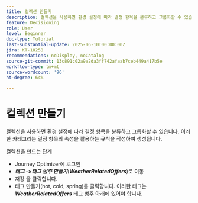 ```yaml
---
title: 컬렉션 만들기
description: 컬렉션을 사용하면 환경 설정에 따라 결정 항목을 분류하고 그룹화할 수 있습니다. 이러한 카테고리는 결정 항목의 속성을 활용하는 규칙을 작성하여 생성됩니다.
feature: Decisioning
role: User
level: Beginner
doc-type: Tutorial
last-substantial-update: 2025-06-10T00:00:00Z
jira: KT-18258
recommendations: noDisplay, noCatalog
source-git-commit: 13c891c02a9a2da3ff742afaab7ceb449a417b5e
workflow-type: tm+mt
source-wordcount: '96'
ht-degree: 64%

---
```



# 컬렉션 만들기

컬렉션을 사용하면 환경 설정에 따라 결정 항목을 분류하고 그룹화할 수 있습니다. 이러한 카테고리는 결정 항목의 속성을 활용하는 규칙을 작성하여 생성됩니다.

컬렉션을 만드는 단계

* Journey Optimizer에 로그인
* _&#x200B;**태그 ->태그 범주 만들기**&#x200B;_(_&#x200B;**WeatherRelatedOffers**&#x200B;_)로 이동
* 저장 을 클릭합니다.
* 태그 만들기(hot, cold, spring)를 클릭합니다. 이러한 태그는 _&#x200B;**WeatherRelatedOffers**&#x200B;_ 태그 범주 아래에 있어야 합니다.

